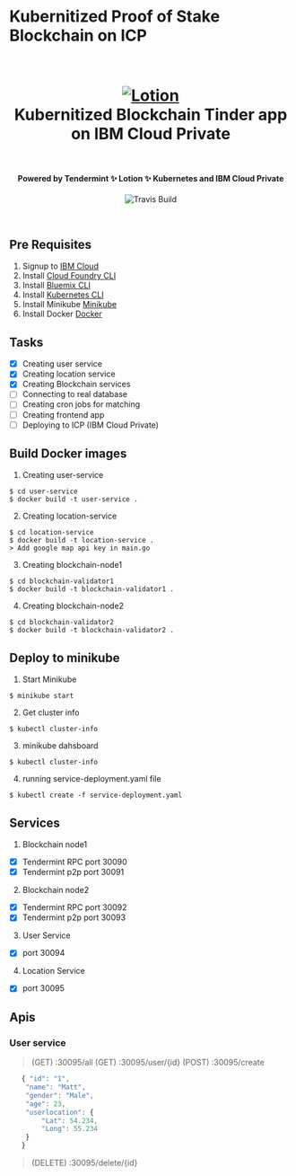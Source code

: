 #  Kubernitized Proof of Stake Blockchain on ICP
<h1 align="center">
  <br>
  <a href="https://github.com/SaifRehman/Kubernitized-Tinder-Blockchain"><img src="https://cdn-images-1.medium.com/max/2000/1*HyemvyVt7JI25k-_cTKMcg.png" alt="Lotion" width="IBM"></a>
  <br>
      Kubernitized Blockchain Tinder app on IBM Cloud Private
  <br>
  <br>
</h1>

<h4 align="center">Powered by Tendermint  ✨ Lotion ✨  Kubernetes and IBM Cloud Private</h4>

<p align="center">
  <a>
    <img src="https://img.shields.io/travis/keppel/lotion/master.svg"
         alt="Travis Build">
  </a>
</p>
<br>

## Pre Requisites
1. Signup to [IBM Cloud](http://ibm.biz/ioblockchain)
2. Install [Cloud Foundry CLI](https://docs.cloudfoundry.org/cf-cli/install-go-cli.html)
3. Install [Bluemix CLI](https://console.bluemix.net/docs/cli/reference/bluemix_cli/get_started.html#getting-started)
4. Install [Kubernetes CLI](https://kubernetes.io/docs/user-guide/prereqs/)
5. Install Minikube [Minikube](https://kubernetes.io/docs/tasks/tools/install-minikube/)
6. Install Docker [Docker](https://docs.docker.com/install/)

## Tasks
- [x] Creating user service
- [x] Creating location service
- [x] Creating Blockchain services
- [ ] Connecting to real database
- [ ] Creating cron jobs for matching 
- [ ] Creating frontend app
- [ ] Deploying to ICP (IBM Cloud Private)

## Build Docker images
1. Creating user-service
```
$ cd user-service
$ docker build -t user-service .
```
2. Creating location-service
```
$ cd location-service
$ docker build -t location-service .
> Add google map api key in main.go
```
3. Creating blockchain-node1
```
$ cd blockchain-validator1
$ docker build -t blockchain-validator1 .
```
4. Creating blockchain-node2
```
$ cd blockchain-validator2
$ docker build -t blockchain-validator2 .
```

## Deploy to minikube
1. Start Minikube
```
$ minikube start
```
2. Get cluster info
```
$ kubectl cluster-info
```
3. minikube dahsboard
```
$ kubectl cluster-info
```
4. running service-deployment.yaml file
```
$ kubectl create -f service-deployment.yaml
```

## Services
1. Blockchain node1
- [x] Tendermint RPC port 30090
- [x] Tendermint p2p port 30091
2. Blockchain node2
- [x] Tendermint RPC port 30092
- [x] Tendermint p2p port 30093
3. User Service
- [x] port 30094
4. Location Service
- [x] port 30095

## Apis
### User service 
> (GET) :30095/all
> (GET) :30095/user/{id}
> (POST) :30095/create
```JavaScript
   { "id": "1",
    "name": "Matt",
    "gender": "Male",
    "age": 23,
    "userlocation": {
        "Lat": 54.234,
        "Long": 55.234
    }
   }
```
> (DELETE) :30095/delete/{id}

